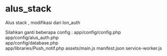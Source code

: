 # alus_stack
Alus stack , modifikasi dari Ion_auth 

Silahkan ganti beberapa config : 
app/config/config.php <br>
app/config/alus_auth.php <br>
app/config/database.php <br>
app/libraries/Push_notif.php
assets/main.js
manifest.json
service-worker.js

